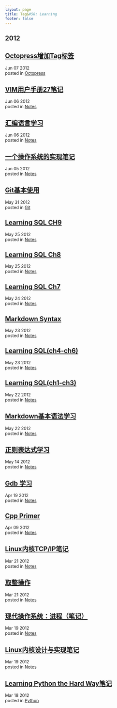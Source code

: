 ```yaml
---
layout: page
title: Tag&#58; Learning
footer: false
---
```


<div id="blog-archives" class="category">
<h2>2012</h2>

<article>
<h1><a href="/2012/06/07/octopress-add-tag/index.html">Octopress增加Tag标签</a></h1>
<time datetime="2012-06-07T00:00:00-06:00" pubdate><span class='month'>Jun</span> <span class='day'>07</span> <span class='year'>2012</span></time>
<footer>
<span class="categories">posted in 
<a href='/blog/categories/octopress/'>Octopress</a></span>
</footer>
</article>

<article>
<h1><a href="/2012/06/06/vim_help_read/index.html">VIM用户手册27笔记</a></h1>
<time datetime="2012-06-06T00:00:00-06:00" pubdate><span class='month'>Jun</span> <span class='day'>06</span> <span class='year'>2012</span></time>
<footer>
<span class="categories">posted in 
<a href='/blog/categories/notes/'>Notes</a></span>
</footer>
</article>

<article>
<h1><a href="/2012/06/06/assemble_language_learn/index.html">汇编语言学习</a></h1>
<time datetime="2012-06-06T00:00:00-06:00" pubdate><span class='month'>Jun</span> <span class='day'>06</span> <span class='year'>2012</span></time>
<footer>
<span class="categories">posted in 
<a href='/blog/categories/notes/'>Notes</a></span>
</footer>
</article>

<article>
<h1><a href="/2012/06/05/os_impletion/index.html">一个操作系统的实现笔记</a></h1>
<time datetime="2012-06-05T00:00:00-06:00" pubdate><span class='month'>Jun</span> <span class='day'>05</span> <span class='year'>2012</span></time>
<footer>
<span class="categories">posted in 
<a href='/blog/categories/notes/'>Notes</a></span>
</footer>
</article>

<article>
<h1><a href="/2012/05/31/git-basic/index.html">Git基本使用</a></h1>
<time datetime="2012-05-31T00:00:00-06:00" pubdate><span class='month'>May</span> <span class='day'>31</span> <span class='year'>2012</span></time>
<footer>
<span class="categories">posted in 
<a href='/blog/categories/git/'>Git</a></span>
</footer>
</article>

<article>
<h1><a href="/2012/05/25/learning-sql-ch9/index.html">Learning SQL CH9</a></h1>
<time datetime="2012-05-25T00:00:00-06:00" pubdate><span class='month'>May</span> <span class='day'>25</span> <span class='year'>2012</span></time>
<footer>
<span class="categories">posted in 
<a href='/blog/categories/notes/'>Notes</a></span>
</footer>
</article>

<article>
<h1><a href="/2012/05/25/learning-sql-ch8/index.html">Learning SQL Ch8</a></h1>
<time datetime="2012-05-25T00:00:00-06:00" pubdate><span class='month'>May</span> <span class='day'>25</span> <span class='year'>2012</span></time>
<footer>
<span class="categories">posted in 
<a href='/blog/categories/notes/'>Notes</a></span>
</footer>
</article>

<article>
<h1><a href="/2012/05/24/learning-sql-ch7/index.html">Learning SQL Ch7</a></h1>
<time datetime="2012-05-24T00:00:00-06:00" pubdate><span class='month'>May</span> <span class='day'>24</span> <span class='year'>2012</span></time>
<footer>
<span class="categories">posted in 
<a href='/blog/categories/notes/'>Notes</a></span>
</footer>
</article>

<article>
<h1><a href="/2012/05/23/markdown-syntax/index.html">Markdown Syntax</a></h1>
<time datetime="2012-05-23T00:00:00-06:00" pubdate><span class='month'>May</span> <span class='day'>23</span> <span class='year'>2012</span></time>
<footer>
<span class="categories">posted in 
<a href='/blog/categories/notes/'>Notes</a></span>
</footer>
</article>

<article>
<h1><a href="/2012/05/23/learning-sql/index.html">Learning SQL(ch4-ch6)</a></h1>
<time datetime="2012-05-23T00:00:00-06:00" pubdate><span class='month'>May</span> <span class='day'>23</span> <span class='year'>2012</span></time>
<footer>
<span class="categories">posted in 
<a href='/blog/categories/notes/'>Notes</a></span>
</footer>
</article>

<article>
<h1><a href="/2012/05/22/learning-sql/index.html">Learning SQL(ch1-ch3)</a></h1>
<time datetime="2012-05-22T00:00:00-06:00" pubdate><span class='month'>May</span> <span class='day'>22</span> <span class='year'>2012</span></time>
<footer>
<span class="categories">posted in 
<a href='/blog/categories/notes/'>Notes</a></span>
</footer>
</article>

<article>
<h1><a href="/2012/05/22/learning-markdown/index.html">Markdown基本语法学习</a></h1>
<time datetime="2012-05-22T00:00:00-06:00" pubdate><span class='month'>May</span> <span class='day'>22</span> <span class='year'>2012</span></time>
<footer>
<span class="categories">posted in 
<a href='/blog/categories/notes/'>Notes</a></span>
</footer>
</article>

<article>
<h1><a href="/2012/05/14/regex-learning/index.html">正则表达式学习</a></h1>
<time datetime="2012-05-14T00:00:00-06:00" pubdate><span class='month'>May</span> <span class='day'>14</span> <span class='year'>2012</span></time>
<footer>
<span class="categories">posted in 
<a href='/blog/categories/notes/'>Notes</a></span>
</footer>
</article>

<article>
<h1><a href="/2012/04/19/gdb-learning/index.html">Gdb 学习</a></h1>
<time datetime="2012-04-19T00:00:00-06:00" pubdate><span class='month'>Apr</span> <span class='day'>19</span> <span class='year'>2012</span></time>
<footer>
<span class="categories">posted in 
<a href='/blog/categories/notes/'>Notes</a></span>
</footer>
</article>

<article>
<h1><a href="/2012/04/09/cpp-primer/index.html">Cpp Primer</a></h1>
<time datetime="2012-04-09T00:00:00-06:00" pubdate><span class='month'>Apr</span> <span class='day'>09</span> <span class='year'>2012</span></time>
<footer>
<span class="categories">posted in 
<a href='/blog/categories/notes/'>Notes</a></span>
</footer>
</article>

<article>
<h1><a href="/2012/03/21/linux_tcp_ip/index.html">Linux内核TCP/IP笔记</a></h1>
<time datetime="2012-03-21T00:00:00-06:00" pubdate><span class='month'>Mar</span> <span class='day'>21</span> <span class='year'>2012</span></time>
<footer>
<span class="categories">posted in 
<a href='/blog/categories/notes/'>Notes</a></span>
</footer>
</article>

<article>
<h1><a href="/2012/03/21/linux_inf/index.html">取整操作</a></h1>
<time datetime="2012-03-21T00:00:00-06:00" pubdate><span class='month'>Mar</span> <span class='day'>21</span> <span class='year'>2012</span></time>
<footer>
<span class="categories">posted in 
<a href='/blog/categories/notes/'>Notes</a></span>
</footer>
</article>

<article>
<h1><a href="/2012/03/19/moder_operation_system_process/index.html">现代操作系统：进程（笔记）</a></h1>
<time datetime="2012-03-19T00:00:00-06:00" pubdate><span class='month'>Mar</span> <span class='day'>19</span> <span class='year'>2012</span></time>
<footer>
<span class="categories">posted in 
<a href='/blog/categories/notes/'>Notes</a></span>
</footer>
</article>

<article>
<h1><a href="/2012/03/19/linux_kernel_notes/index.html">Linux内核设计与实现笔记</a></h1>
<time datetime="2012-03-19T00:00:00-06:00" pubdate><span class='month'>Mar</span> <span class='day'>19</span> <span class='year'>2012</span></time>
<footer>
<span class="categories">posted in 
<a href='/blog/categories/notes/'>Notes</a></span>
</footer>
</article>

<article>
<h1><a href="/2012/03/18/learningpythonthehardway/index.html">Learning Python the Hard Way笔记</a></h1>
<time datetime="2012-03-18T00:00:00-06:00" pubdate><span class='month'>Mar</span> <span class='day'>18</span> <span class='year'>2012</span></time>
<footer>
<span class="categories">posted in 
<a href='/blog/categories/python/'>Python</a></span>
</footer>
</article>
</div>
